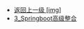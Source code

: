 - [返回上一级 [img]](page/后端/MQ/RocketMQ/img/)
- [3_Springboot高级整合](page/后端/MQ/RocketMQ/img/3_Springboot高级整合/)
